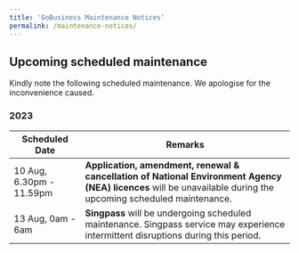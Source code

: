 ```yaml
---
title: 'GoBusiness Maintenance Notices'
permalink: /maintenance-notices/
---
```


## Upcoming scheduled maintenance

Kindly note the following scheduled maintenance. We apologise for the inconvenience caused.

### 2023 

| **Scheduled Date** | **Remarks** | 
| ------  |------------------| 
| 10 Aug, 6.30pm - 11.59pm | **Application, amendment, renewal & cancellation of National Environment Agency (NEA) licences** will be unavailable during the upcoming scheduled maintenance.  
| 13 Aug, 0am - 6am | **Singpass** will be undergoing scheduled maintenance. Singpass service may experience intermittent disruptions during this period. 

<script src="/jquery/jquery.min.js"></script>
<script src="/jquery/resize-tables.js"></script>
